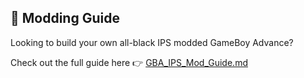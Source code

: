 ## 📖 Modding Guide

Looking to build your own all-black IPS modded GameBoy Advance?

Check out the full guide here 👉 [GBA_IPS_Mod_Guide.md](./GBA_IPS_Mod_Guide.md)
